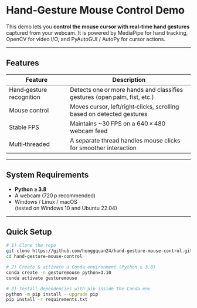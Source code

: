 # Hand‑Gesture Mouse Control Demo

This demo lets you **control the mouse cursor with real‑time hand gestures** captured from your webcam. It is powered by MediaPipe for hand tracking, OpenCV for video I/O, and PyAutoGUI / AutoPy for cursor actions.

---

## Features

| Feature | Description |
|---------|-------------|
| Hand‑gesture recognition | Detects one or more hands and classifies gestures (open palm, fist, etc.) |
| Mouse control | Moves cursor, left/right‑clicks, scrolling based on detected gestures |
| Stable FPS | Maintains ~30 FPS on a 640 × 480 webcam feed |
| Multi‑threaded | A separate thread handles mouse clicks for smoother interaction |

---

## System Requirements

* **Python ≥ 3.8**
* A webcam (720 p recommended)
* Windows / Linux / macOS  
  (tested on Windows 10 and Ubuntu 22.04)

---

## Quick Setup

```bash
# 1) Clone the repo
git clone https://github.com/honggquan24/hand-gesture-mouse-control.git
cd hand-gesture-mouse-control

# 2) Create & activate a Conda environment (Python ≥ 3.8)
conda create -n gesturemouse python=3.10
conda activate gesturemouse

# 3) Install dependencies with pip inside the Conda env
python -m pip install --upgrade pip
pip install -r requirements.txt
